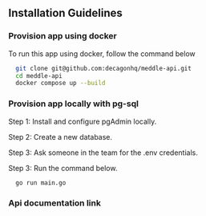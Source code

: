 
## Installation Guidelines

### Provision app using docker
To run this app using docker, follow the command below 

```bash
  git clone git@github.com:decagonhq/meddle-api.git
  cd meddle-api
  docker compose up --build
```
### Provision app locally with pg-sql

Step 1: Install and configure pgAdmin locally.

Step 2: Create a new database.

Step 3: Ask someone in the team for the .env credentials.

Step 3: Run the command below.
```bash
  go run main.go
```
### Api documentation link

```http://localhost:8080/swagger
```